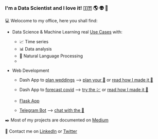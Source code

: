 ### I'm a Data Scientist and I love it! :it: :earth_americas: :alien: :ghost:

:computer: Welocome to my office, here you shall find:

- Data Science & Machine Learning real [Use Cases](https://github.com/mdipietro09/DataScience_ArtificialIntelligence_Utils) with:
    - :chart_with_upwards_trend: Time series
    - :bar_chart: Data analysis
    - :newspaper: Natural Language Processing	
    - 

- Web Development
    - Dash App to [plan weddings](https://github.com/mdipietro09/App_Wedding) ⟶ [plan your :wedding:](https://app-wedding-planner.herokuapp.com/) or [read how I made it :book:](https://towardsdatascience.com/web-development-with-python-dash-complete-tutorial-6716186e09b3)
    
    - Dash App to [forecast covid](https://github.com/mdipietro09/App_VirusForecaster) ⟶ [try the :chart:](https://app-virus-forecaster.herokuapp.com/) or [read how I made it :book:](https://towardsdatascience.com/how-to-embed-bootstrap-css-js-in-your-python-dash-app-8d95fc9e599e)
    
    - [Flask App]()
    - [Telegram Bot](https://github.com/mdipietro09/Bot_TelegramDatesReminder) ⟶ [chat with the :robot:](https://t.me/DatesReminderBot)

:black_nib:	Most of my projects are documented on [Medium](https://mdipietro09.medium.com/)

:iphone: Contact me on [LinkedIn](https://www.linkedin.com/in/mauro-di-pietro-56a1366b/) or [Twitter](https://twitter.com/maurodp90)

